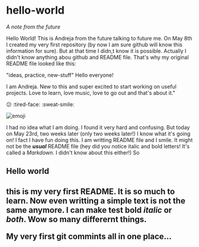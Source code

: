 # hello-world
*A note from the future*

Hello World! This is Andreja from the future talking to future me. 
On May 8th I created my very first repository (by now I am sure github will know this information for sure). But at that time I didn,t know it is possible. Actually I didn't know anything abou github and README file. That's why my original README file looked like this:  

"ideas, practice, new-stuff"
Hello everyone! 

I am Andreja. New to this and super excited to start working on useful projects.
Love to learn, love music, love to go out and that's about it."

:confused: 
:tired-face:
:sweat-smile:

![emoji](/git/graphics/ThinkingEmoji2)


I had no idea what I am doing. I found it very hard and confusing. But today on May 23rd, two weeks later (only two weeks later!) I know what it's going on! I fact I have fun doing this. I am writting README file and I smile. It might not be the ***usual*** README file (hey did you notice italic and bold letters! It's called a *Markdown*. I didn't know about this either!) So 
  <h2> Hello world <h2>
 
 this is my very first README. It is so much to learn. Now even writting a simple text is not the same anymore.
 I can make test **bold** *italic* or ***both***. Wow so many differernt things.
   
 My very first git commints all in one place...
